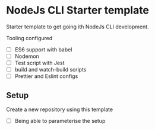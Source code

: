 # NodeJs CLI Starter template

Starter template to get going ith NodeJs CLI development.

Tooling configured

- [ ] ES6 support with babel
- [ ] Nodemon
- [ ] Test script with Jest
- [ ] build and watch-build scripts
- [ ] Prettier and Eslint configs

## Setup

Create a new repository using this template

- [ ] Being able to parameterise the setup
